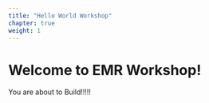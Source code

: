 ```yaml
---
title: "Hello World Workshop"
chapter: true
weight: 1
---
```


# Welcome to EMR Workshop!
You are about to Build!!!!!
